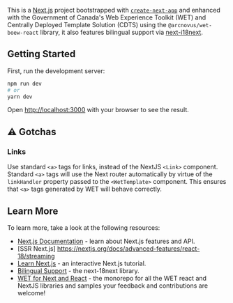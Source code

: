 This is a [Next.js](https://nextjs.org/) project bootstrapped with [`create-next-app`](https://github.com/vercel/next.js/tree/canary/packages/create-next-app) and enhanced with the Government of Canada's Web Experience Toolkit (WET) and Centrally Deployed Template Solution (CDTS) using the `@arcnovus/wet-boew-react` library, it also features bilingual support via [next-i18next](https://github.com/isaachinman/next-i18next).

## Getting Started

First, run the development server:

```bash
npm run dev
# or
yarn dev
```

Open [http://localhost:3000](http://localhost:3000) with your browser to see the result.

## ⚠️ Gotchas

### Links

Use standard `<a>` tags for links, instead of the NextJS `<Link>` component.
Standard `<a>` tags will use the Next router automatically by virtue of the
`linkHandler` property passed to the `<WetTemplate>` component.
This ensures that `<a>` tags generated by WET will behave correctly.

## Learn More

To learn more, take a look at the following resources:

- [Next.js Documentation](https://nextjs.org/docs) - learn about Next.js features and API.
- [SSR Next.js] https://nextjs.org/docs/advanced-features/react-18/streaming
- [Learn Next.js](https://nextjs.org/learn) - an interactive Next.js tutorial.
- [Bilingual Support](https://github.com/isaachinman/next-i18next) - the next-18next library.
- [WET for Next and React](https://github.com/arcnovus/wet-booew-x) - the monorepo for all the WET react and NextJS libraries and samples your feedback and contributions are welcome!
